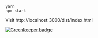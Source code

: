 ```
yarn
npm start
```
Visit http://localhost:3000/dist/index.html

[![Greenkeeper badge](https://badges.greenkeeper.io/xzzw9987/react-deep-dive.svg)](https://greenkeeper.io/)